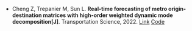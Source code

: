 * Cheng Z, Trepanier M, Sun L. <b>Real-time forecasting of metro origin-destination matrices with high-order weighted dynamic mode decomposition[J]</b>. Transportation Science, 2022. [Link](https://pubsonline.informs.org/doi/abs/10.1287/trsc.2022.1128) [Code](https://github.com/mcgill-smart-transport/high-order-weighted-DMD)
